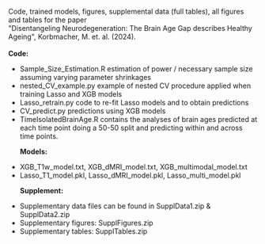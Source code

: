 Code, trained models, figures, supplemental data (full tables), all figures and tables for the paper <br/>
"Disentangeling Neurodegeneration: The Brain Age Gap describes Healthy Ageing", Korbmacher, M. et. al. (2024).
<br/>
<br/>
**Code:** <br/>
- Sample_Size_Estimation.R estimation of power / necessary sample size assuming varying parameter shrinkages <br/>
- nested_CV_example.py example of nested CV procedure applied when training Lasso and XGB models <br/>
- Lasso_retrain.py code to re-fit Lasso models and to obtain predictions <br/>
- CV_predict.py predictions using XGB models <br/>
- TimeIsolatedBrainAge.R contains the analyses of brain ages predicted at each time point doing a 50-50 split and predicting within and across time points. </p>
**Models:** <br/>
* XGB_T1w_model.txt, XGB_dMRI_model.txt, XGB_multimodal_model.txt <br/>
* Lasso_T1_model.pkl, Lasso_dMRI_model.pkl, Lasso_multi_model.pkl </p>
**Supplement:** <br/>
+ Supplementary data files can be found in SupplData1.zip & SupplData2.zip <br/>
+ Supplementary figures: SupplFigures.zip <br/>
+ Supplementary tables: SupplTables.zip <br/>
